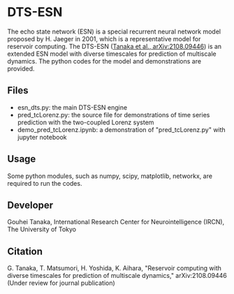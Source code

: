 # DTS-ESN
The echo state network (ESN) is a special recurrent neural network model proposed by H. Jaeger in 2001, which is a representative model for reservoir computing.
The DTS-ESN ([Tanaka et al., arXiv:2108.09446](https://arxiv.org/abs/2108.09446)) is an extended ESN model with diverse timescales for prediction of multiscale dynamics.
The python codes for the model and demonstrations are provided.  

  ## Files
  * esn_dts.py: the main DTS-ESN engine
  * pred_tcLorenz.py: the source file for demonstrations of time series prediction with the two-coupled Lorenz system
  * demo_pred_tcLorenz.ipynb: a demonstration of "pred_tcLorenz.py" with jupyter notebook

  ## Usage
  Some python modules, such as numpy, scipy, matplotlib, networkx, are required to run the codes.
  
  ## Developer
  Gouhei Tanaka, International Research Center for Neurointelligence (IRCN), The University of Tokyo
  
  ## Citation
  G. Tanaka, T. Matsumori, H. Yoshida, K. Aihara, "Reservoir computing with diverse timescales for prediction of multiscale dynamics," arXiv:2108.09446 (Under review for journal publication)
